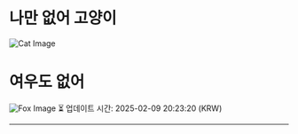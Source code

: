 
# 나만 없어 고양이

![Cat Image](https://cdn2.thecatapi.com/images/cot.jpg)

# 여우도 없어
![Fox Image](https://randomfox.ca/images/104.jpg)
⏳ 업데이트 시간: 2025-02-09 20:23:20 (KRW)

---
